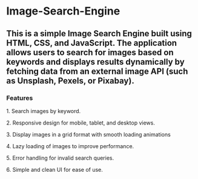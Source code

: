 # Image-Search-Engine
<h2>This is a simple Image Search Engine built using HTML, CSS, and JavaScript. The application allows users to search for images based on keywords and displays results dynamically by fetching data from an external image API (such as Unsplash, Pexels, or Pixabay).</h2>
<h3>Features</h3>
<p>1. Search images by keyword.</p>
<p>2. Responsive design for mobile, tablet, and desktop views.</p>
<p>3. Display images in a grid format with smooth loading animations</p>
<p>4. Lazy loading of images to improve performance.</p>
<p>5. Error handling for invalid search queries.</p>
<p>6. Simple and clean UI for ease of use.</p>
